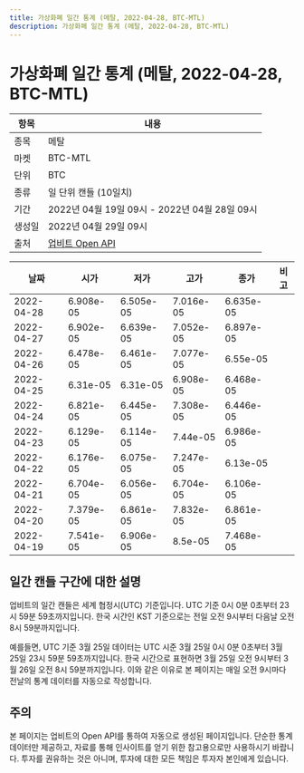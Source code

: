```yaml
---
title: 가상화폐 일간 통계 (메탈, 2022-04-28, BTC-MTL)
description: 가상화폐 일간 통계 (메탈, 2022-04-28, BTC-MTL)
---
```



가상화폐 일간 통계 (메탈, 2022-04-28, BTC-MTL)
===

|항목|내용|
|--|--|
|종목|메탈|
|마켓|BTC-MTL|
|단위|BTC|
|종류|일 단위 캔들 (10일치)|
|기간|2022년 04월 19일 09시 - 2022년 04월 28일 09시|
|생성일|2022년 04월 29일 09시|
|출처|[업비트 Open API](https://docs.upbit.com)|


|날짜|시가|저가|고가|종가|비고|
|--|--|--|--|--|--|
|2022-04-28|6.908e-05|6.505e-05|7.016e-05|6.635e-05|    |
|2022-04-27|6.902e-05|6.639e-05|7.052e-05|6.897e-05|    |
|2022-04-26|6.478e-05|6.461e-05|7.077e-05|6.55e-05|    |
|2022-04-25|6.31e-05|6.31e-05|6.908e-05|6.468e-05|    |
|2022-04-24|6.821e-05|6.445e-05|7.308e-05|6.446e-05|    |
|2022-04-23|6.129e-05|6.114e-05|7.44e-05|6.986e-05|    |
|2022-04-22|6.176e-05|6.075e-05|7.247e-05|6.13e-05|    |
|2022-04-21|6.704e-05|6.056e-05|6.704e-05|6.106e-05|    |
|2022-04-20|7.379e-05|6.861e-05|7.832e-05|6.861e-05|    |
|2022-04-19|7.541e-05|6.906e-05|8.5e-05|7.468e-05|    |


일간 캔들 구간에 대한 설명
---


업비트의 일간 캔들은 세계 협정시(UTC) 기준입니다. 
UTC 기준 0시 0분 0초부터 23시 59분 59초까지입니다. 
한국 시간인 KST 기준으로는 전일 오전 9시부터 다음날 오전 8시 59분까지입니다. 


예를들면, UTC 기준 3월 25일 데이터는 UTC 시준 3월 25일 0시 0분 0초부터 3월 25일 23시 59분 59초까지입니다. 
한국 시간으로 표현하면 3월 25일 오전 9시부터 3월 26일 오전 8시 59분까지입니다. 
이와 같은 이유로 본 페이지는 매일 오전 9시마다 전날의 통계 데이터를 자동으로 작성합니다. 


주의
---


본 페이지는 업비트의 Open API를 통하여 자동으로 생성된 페이지입니다. 
단순한 통계 데이터만 제공하고, 자료를 통해 인사이트를 얻기 위한 참고용으로만 사용하시기 바랍니다. 
투자를 권유하는 것은 아니며, 투자에 대한 모든 책임은 투자자 본인에게 있습니다. 
